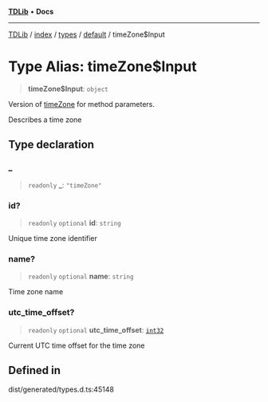[**TDLib**](../../../../../../README.md) • **Docs**

***

[TDLib](../../../../../../modules.md) / [index](../../../../../README.md) / [types](../../../README.md) / [default](../README.md) / timeZone$Input

# Type Alias: timeZone$Input

> **timeZone$Input**: `object`

Version of [timeZone](timeZone.md) for method parameters.

Describes a time zone

## Type declaration

### \_

> `readonly` **\_**: `"timeZone"`

### id?

> `readonly` `optional` **id**: `string`

Unique time zone identifier

### name?

> `readonly` `optional` **name**: `string`

Time zone name

### utc\_time\_offset?

> `readonly` `optional` **utc\_time\_offset**: [`int32`](int32.md)

Current UTC time offset for the time zone

## Defined in

dist/generated/types.d.ts:45148
